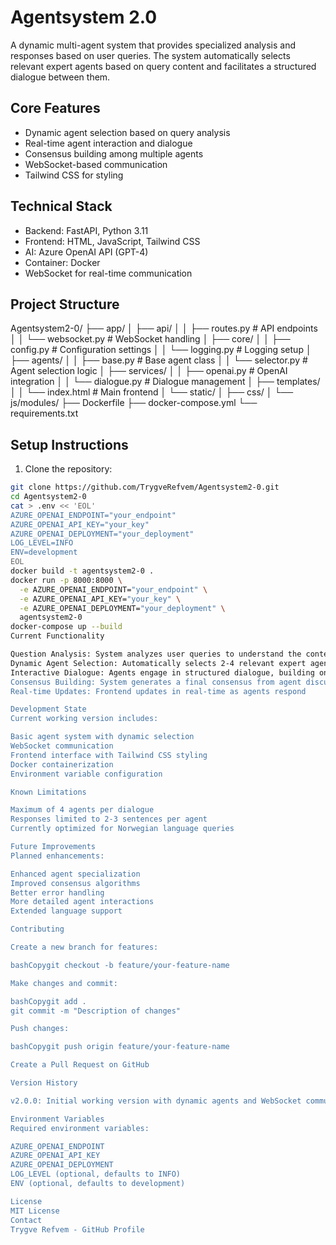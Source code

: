 # Agentsystem 2.0

A dynamic multi-agent system that provides specialized analysis and responses based on user queries. The system automatically selects relevant expert agents based on query content and facilitates a structured dialogue between them.

## Core Features

- Dynamic agent selection based on query analysis
- Real-time agent interaction and dialogue
- Consensus building among multiple agents
- WebSocket-based communication
- Tailwind CSS for styling

## Technical Stack

- Backend: FastAPI, Python 3.11
- Frontend: HTML, JavaScript, Tailwind CSS
- AI: Azure OpenAI API (GPT-4)
- Container: Docker
- WebSocket for real-time communication

## Project Structure
Agentsystem2-0/
├── app/
│   ├── api/
│   │   ├── routes.py         # API endpoints
│   │   └── websocket.py      # WebSocket handling
│   ├── core/
│   │   ├── config.py         # Configuration settings
│   │   └── logging.py        # Logging setup
│   ├── agents/
│   │   ├── base.py          # Base agent class
│   │   └── selector.py      # Agent selection logic
│   ├── services/
│   │   ├── openai.py        # OpenAI integration
│   │   └── dialogue.py      # Dialogue management
│   ├── templates/
│   │   └── index.html       # Main frontend
│   └── static/
│       ├── css/
│       └── js/modules/
├── Dockerfile
├── docker-compose.yml
└── requirements.txt
## Setup Instructions

1. Clone the repository:
```bash
git clone https://github.com/TrygveRefvem/Agentsystem2-0.git
cd Agentsystem2-0
cat > .env << 'EOL'
AZURE_OPENAI_ENDPOINT="your_endpoint"
AZURE_OPENAI_API_KEY="your_key"
AZURE_OPENAI_DEPLOYMENT="your_deployment"
LOG_LEVEL=INFO
ENV=development
EOL
docker build -t agentsystem2-0 .
docker run -p 8000:8000 \
  -e AZURE_OPENAI_ENDPOINT="your_endpoint" \
  -e AZURE_OPENAI_API_KEY="your_key" \
  -e AZURE_OPENAI_DEPLOYMENT="your_deployment" \
  agentsystem2-0
docker-compose up --build
Current Functionality

Question Analysis: System analyzes user queries to understand the context and requirements
Dynamic Agent Selection: Automatically selects 2-4 relevant expert agents based on the query
Interactive Dialogue: Agents engage in structured dialogue, building on each other's insights
Consensus Building: System generates a final consensus from agent discussions
Real-time Updates: Frontend updates in real-time as agents respond

Development State
Current working version includes:

Basic agent system with dynamic selection
WebSocket communication
Frontend interface with Tailwind CSS styling
Docker containerization
Environment variable configuration

Known Limitations

Maximum of 4 agents per dialogue
Responses limited to 2-3 sentences per agent
Currently optimized for Norwegian language queries

Future Improvements
Planned enhancements:

Enhanced agent specialization
Improved consensus algorithms
Better error handling
More detailed agent interactions
Extended language support

Contributing

Create a new branch for features:

bashCopygit checkout -b feature/your-feature-name

Make changes and commit:

bashCopygit add .
git commit -m "Description of changes"

Push changes:

bashCopygit push origin feature/your-feature-name

Create a Pull Request on GitHub

Version History

v2.0.0: Initial working version with dynamic agents and WebSocket communication

Environment Variables
Required environment variables:

AZURE_OPENAI_ENDPOINT
AZURE_OPENAI_API_KEY
AZURE_OPENAI_DEPLOYMENT
LOG_LEVEL (optional, defaults to INFO)
ENV (optional, defaults to development)

License
MIT License
Contact
Trygve Refvem - GitHub Profile
